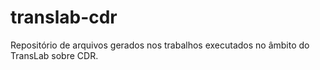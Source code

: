 # translab-cdr
Repositório de arquivos gerados nos trabalhos executados no âmbito do TransLab sobre CDR.
